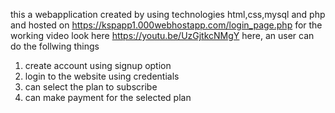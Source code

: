 this a webapplication created by using technologies html,css,mysql and php and hosted on https://kspapp1.000webhostapp.com/login_page.php
for the working video look here https://youtu.be/UzGjtkcNMgY
here, an user can do the follwing things
1. create account using signup option
2. login to the website using credentials
3. can select the plan to subscribe
4. can make payment for the selected plan
